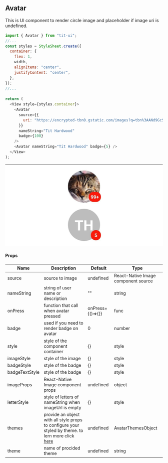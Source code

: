 ## Avatar

This is UI component to render circle image and placeholder if image uri is undefined.

```javascript
import { Avatar } from "tit-ui";
//...
const styles = StyleSheet.create({
  container: {
    flex: 1,
    width,
    alignItems: "center",
    justifyContent: "center",
  },
});
//...

return (
  <View style={styles.container}>
    <Avatar
      source={{
        uri: "https://encrypted-tbn0.gstatic.com/images?q=tbn%3AANd9GcSsb3dnwW7TWK8zRGaCQ_ThqeLRWTZKXsWAL5z6rI_9UAwM0NqH",
      }}
      nameString="Tit Hardwood"
      badge={100}
    />
    <Avatar nameString="Tit Hardwood" badge={5} />
  </View>
);
```

![alt avatar](https://github.com/blnaxblachbl/tit-ui/blob/main/images/avatar.jpg?raw=true)

#### Props

| Name           | Description                                                                                                                               | Default          | Type                                |
| -------------- | ----------------------------------------------------------------------------------------------------------------------------------------- | ---------------- | ----------------------------------- |
| source         | source to image                                                                                                                           | undefined        | React-Native Image component source |
| nameString     | string of user name or description                                                                                                        | ""               | string                              |
| onPress        | function that call when avatar pressed                                                                                                    | onPress={()=>{}} | func                                |
| badge          | used if you need to render badge on avatar                                                                                                | 0                | number                              |
| style          | style of the component container                                                                                                          | {}               | style                               |
| imageStyle     | style of the image                                                                                                                        | {}               | style                               |
| badgeStyle     | style of the badge                                                                                                                        | {}               | style                               |
| badgeTextStyle | style of the badge                                                                                                                        | {}               | style                               |
| imageProps     | React-Native Image component props                                                                                                        | undefined        | object                              |
| letterStyle    | style of letters of nameString when imageUrl is empty                                                                                     | {}               | style                               |
| themes         | provide an object with all style props to configure your styled by theme. to lern more click [here](https://tit-ui.github.io/docs?page=themes) | undefined        | AvatarThemesObject                  |
| theme          | name of procided theme                                                                                                                    | undefined        | string                              |
